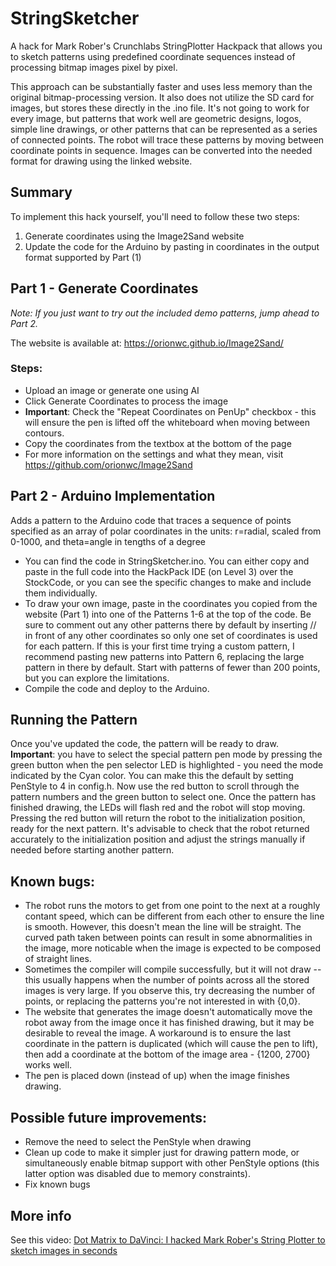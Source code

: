 # StringSketcher
A hack for Mark Rober's Crunchlabs StringPlotter Hackpack that allows you to sketch patterns using predefined coordinate sequences instead of processing bitmap images pixel by pixel.

This approach can be substantially faster and uses less memory than the original bitmap-processing version. It also does not utilize the SD card for images, but stores these directly in the .ino file. It's not going to work for every image, but patterns that work well are geometric designs, logos, simple line drawings, or other patterns that can be represented as a series of connected points. The robot will trace these patterns by moving between coordinate points in sequence. Images can be converted into the needed format for drawing using the linked website.

## Summary
To implement this hack yourself, you'll need to follow these two steps:

1. Generate coordinates using the Image2Sand website
2. Update the code for the Arduino by pasting in coordinates in the output format supported by Part (1)

## Part 1 - Generate Coordinates
*Note: If you just want to try out the included demo patterns, jump ahead to Part 2.*

The website is available at: https://orionwc.github.io/Image2Sand/

### Steps:
* Upload an image or generate one using AI
* Click Generate Coordinates to process the image
* **Important**: Check the "Repeat Coordinates on PenUp" checkbox - this will ensure the pen is lifted off the whiteboard when moving between contours.
* Copy the coordinates from the textbox at the bottom of the page
* For more information on the settings and what they mean, visit https://github.com/orionwc/Image2Sand

## Part 2 - Arduino Implementation
 Adds a pattern to the Arduino code that traces a sequence of points specified as an array of polar coordinates in the units: r=radial, scaled from 0-1000, and theta=angle in tengths of a degree
* You can find the code in StringSketcher.ino. You can either copy and paste in the full code into the HackPack IDE (on Level 3) over the StockCode, or you can see the specific changes to make and include them individually.
* To draw your own image, paste in the coordinates you copied from the website (Part 1) into one of the Patterns 1-6 at the top of the code. Be sure to comment out any other patterns there by default by inserting // in front of any other coordinates so only one set of coordinates is used for each pattern. If this is your first time trying a custom pattern, I recommend pasting new patterns into Pattern 6, replacing the large pattern in there by default. Start with patterns of fewer than 200 points, but you can explore the limitations.
* Compile the code and deploy to the Arduino.

## Running the Pattern
 Once you've updated the code, the pattern will be ready to draw. **Important**: you have to select the special pattern pen mode by pressing the green button when the pen selector LED is highlighted - you need the mode indicated by the Cyan color. You can make this the default by setting PenStyle to 4 in config.h. Now use the red button to scroll through the pattern numbers and the green button to select one. Once the pattern has finished drawing, the LEDs will flash red and the robot will stop moving. Pressing the red button will return the robot to the initialization position, ready for the next pattern. It's advisable to check that the robot returned accurately to the initialization position and adjust the strings manually if needed before starting another pattern.

## Known bugs:
* The robot runs the motors to get from one point to the next at a roughly contant speed, which can be different from each other to ensure the line is smooth. However, this doesn't mean the line will be straight. The curved path taken between points can result in some abnormalities in the image, more noticable when the image is expected to be composed of straight lines.
* Sometimes the compiler will compile successfully, but it will not draw -- this usually happens when the number of points across all the stored images is very large. If you observe this, try decreasing the number of points, or replacing the patterns you're not interested in with {0,0}.
* The website that generates the image doesn't automatically move the robot away from the image once it has finished drawing, but it may be desirable to reveal the image. A workaround is to ensure the last coordinate in the pattern is duplicated (which will cause the pen to lift), then add a coordinate at the bottom of the image area - {1200, 2700} works well.
* The pen is placed down (instead of up) when the image finishes drawing.

## Possible future improvements:
* Remove the need to select the PenStyle when drawing
* Clean up code to make it simpler just for drawing pattern mode, or simultaneously enable bitmap support with other PenStyle options (this latter option was disabled due to memory constraints).
* Fix known bugs

## More info
See this video: [Dot Matrix to DaVinci: I hacked Mark Rober's String Plotter to sketch images in seconds](https://youtu.be/Ba969sJ4UOo)
